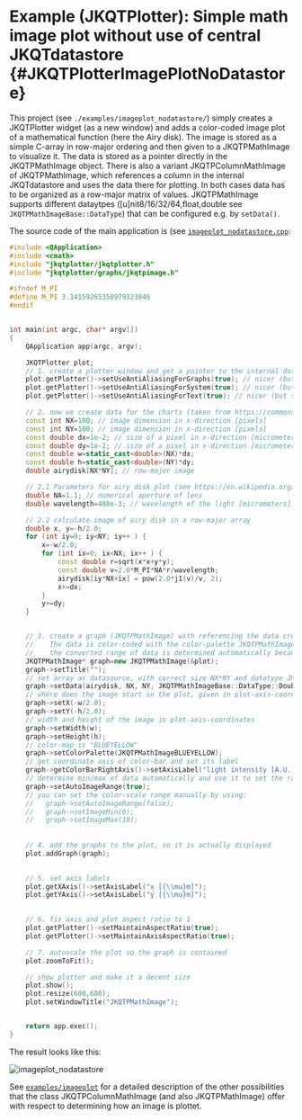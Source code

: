 # Example (JKQTPlotter): Simple math image plot without use of central JKQTdatastore {#JKQTPlotterImagePlotNoDatastore}
This project (see `./examples/imageplot_nodatastore/`) simply creates a JKQTPlotter widget (as a new window) and adds a color-coded image plot of a mathematical function (here the Airy disk). The image is stored as a simple C-array in row-major ordering and then given to a JKQTPMathImage to visualize it. The data is stored as a pointer directly in the JKQTPMathImage object. There is also a variant JKQTPColumnMathImage of JKQTPMathImage, which references a column in the internal JKQTdatastore and uses the data there for plotting. In both cases data has to be organized as a row-major matrix of values. JKQTPMathImage supports different dataytpes ([u]nit8/16/32/64,float,double see `JKQTPMathImageBase::DataType`) that can be configured e.g. by `setData()`.

The source code of the main application is (see [`imageplot_nodatastore.cpp`](https://github.com/jkriege2/JKQtPlotter/tree/master/examples/imageplot_nodatastore/imageplot_nodatastore.cpp):
```.cpp
#include <QApplication>
#include <cmath>
#include "jkqtplotter/jkqtplotter.h"
#include "jkqtplotter/graphs/jkqtpimage.h"

#ifndef M_PI
#define M_PI 3.14159265358979323846
#endif


int main(int argc, char* argv[])
{
    QApplication app(argc, argv);

    JKQTPlotter plot;
    // 1. create a plotter window and get a pointer to the internal datastore (for convenience)
    plot.getPlotter()->setUseAntiAliasingForGraphs(true); // nicer (but slower) plotting
    plot.getPlotter()->setUseAntiAliasingForSystem(true); // nicer (but slower) plotting
    plot.getPlotter()->setUseAntiAliasingForText(true); // nicer (but slower) text rendering

    // 2. now we create data for the charts (taken from https://commons.wikimedia.org/wiki/File:Energiemix_Deutschland.svg)
    const int NX=100; // image dimension in x-direction [pixels]
    const int NY=100; // image dimension in x-direction [pixels]
    const double dx=1e-2; // size of a pixel in x-direction [micrometers]
    const double dy=1e-2; // size of a pixel in x-direction [micrometers]
    const double w=static_cast<double>(NX)*dx;
    const double h=static_cast<double>(NY)*dy;
    double airydisk[NX*NY]; // row-major image

    // 2.1 Parameters for airy disk plot (see https://en.wikipedia.org/wiki/Airy_disk)
    double NA=1.1; // numerical aperture of lens
    double wavelength=488e-3; // wavelength of the light [micrometers]

    // 2.2 calculate image of airy disk in a row-major array
    double x, y=-h/2.0;
    for (int iy=0; iy<NY; iy++ ) {
        x=-w/2.0;
        for (int ix=0; ix<NX; ix++ ) {
            const double r=sqrt(x*x+y*y);
            const double v=2.0*M_PI*NA*r/wavelength;
            airydisk[iy*NX+ix] = pow(2.0*j1(v)/v, 2);
            x+=dx;
        }
        y+=dy;
    }


    // 3. create a graph (JKQTPMathImage) with referencing the data created above as data
    //    The data is color-coded with the color-palette JKQTPMathImageBLUEYELLOW
    //    the converted range of data is determined automatically because setAutoImageRange(true)
    JKQTPMathImage* graph=new JKQTPMathImage(&plot);
    graph->setTitle("");
    // set array as datasource, with correct size NX*NY and datatype JKQTPMathImageBase::DataType::DoubleArray
    graph->setData(airydisk, NX, NY, JKQTPMathImageBase::DataType::DoubleArray);
    // where does the image start in the plot, given in plot-axis-coordinates (bottom-left corner)
    graph->setX(-w/2.0);
    graph->setY(-h/2.0);
    // width and height of the image in plot-axis-coordinates
    graph->setWidth(w);
    graph->setHeight(h);
    // color-map is "BLUEYELLOW"
    graph->setColorPalette(JKQTPMathImageBLUEYELLOW);
    // get coordinate axis of color-bar and set its label
    graph->getColorBarRightAxis()->setAxisLabel("light intensity [A.U.]");
    // determine min/max of data automatically and use it to set the range of the color-scale
    graph->setAutoImageRange(true);
    // you can set the color-scale range manually by using:
    //   graph->setAutoImageRange(false);
    //   graph->setImageMin(0);
    //   graph->setImageMax(10);
	
	
    // 4. add the graphs to the plot, so it is actually displayed
    plot.addGraph(graph);

	
    // 5. set axis labels
    plot.getXAxis()->setAxisLabel("x [{\\mu}m]");
    plot.getYAxis()->setAxisLabel("y [{\\mu}m]");

	
    // 6. fix axis and plot aspect ratio to 1
    plot.getPlotter()->setMaintainAspectRatio(true);
    plot.getPlotter()->setMaintainAxisAspectRatio(true);

    // 7. autoscale the plot so the graph is contained
    plot.zoomToFit();

    // show plotter and make it a decent size
    plot.show();
    plot.resize(600,600);
    plot.setWindowTitle("JKQTPMathImage");


    return app.exec();
}
```

The result looks like this:

![imageplot_nodatastore](https://raw.githubusercontent.com/jkriege2/JKQtPlotter/master/screenshots/imageplot_nodatastore.png)

See [`examples/imageplot`](https://github.com/jkriege2/JKQtPlotter/tree/master/examples/imageplot) for a detailed description of the other possibilities that the class JKQTPColumnMathImage (and also JKQTPMathImage) offer with respect to determining how an image is plottet.


